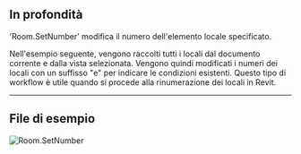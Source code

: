 ## In profondità
'Room.SetNumber' modifica il numero dell'elemento locale specificato.

Nell'esempio seguente, vengono raccolti tutti i locali dal documento corrente e dalla vista selezionata. Vengono quindi modificati i numeri dei locali con un suffisso "e" per indicare le condizioni esistenti. Questo tipo di workflow è utile quando si procede alla rinumerazione dei locali in Revit.
___
## File di esempio

![Room.SetNumber](./Revit.Elements.Room.SetNumber_img.jpg)
